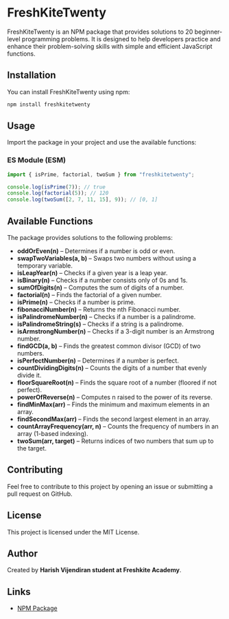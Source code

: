 # FreshKiteTwenty

FreshKiteTwenty is an NPM package that provides solutions to 20 beginner-level programming problems. It is designed to help developers practice and enhance their problem-solving skills with simple and efficient JavaScript functions.

## Installation

You can install FreshKiteTwenty using npm:

```sh
npm install freshkitetwenty
```

## Usage

Import the package in your project and use the available functions:

### ES Module (ESM)
```js
import { isPrime, factorial, twoSum } from "freshkitetwenty";

console.log(isPrime(7)); // true
console.log(factorial(5)); // 120
console.log(twoSum([2, 7, 11, 15], 9)); // [0, 1]
```

## Available Functions

The package provides solutions to the following problems:

- **oddOrEven(n)** – Determines if a number is odd or even.
- **swapTwoVariables(a, b)** – Swaps two numbers without using a temporary variable.
- **isLeapYear(n)** – Checks if a given year is a leap year.
- **isBinary(n)** – Checks if a number consists only of 0s and 1s.
- **sumOfDigits(n)** – Computes the sum of digits of a number.
- **factorial(n)** – Finds the factorial of a given number.
- **isPrime(n)** – Checks if a number is prime.
- **fibonacciNumber(n)** – Returns the nth Fibonacci number.
- **isPalindromeNumber(n)** – Checks if a number is a palindrome.
- **isPalindromeString(s)** – Checks if a string is a palindrome.
- **isArmstrongNumber(n)** – Checks if a 3-digit number is an Armstrong number.
- **findGCD(a, b)** – Finds the greatest common divisor (GCD) of two numbers.
- **isPerfectNumber(n)** – Determines if a number is perfect.
- **countDividingDigits(n)** – Counts the digits of a number that evenly divide it.
- **floorSquareRoot(n)** – Finds the square root of a number (floored if not perfect).
- **powerOfReverse(n)** – Computes n raised to the power of its reverse.
- **findMinMax(arr)** – Finds the minimum and maximum elements in an array.
- **findSecondMax(arr)** – Finds the second largest element in an array.
- **countArrayFrequency(arr, n)** – Counts the frequency of numbers in an array (1-based indexing).
- **twoSum(arr, target)** – Returns indices of two numbers that sum up to the target.

## Contributing

Feel free to contribute to this project by opening an issue or submitting a pull request on GitHub.

## License

This project is licensed under the MIT License.

## Author

Created by **Harish Vijendiran student at Freshkite Academy**.

## Links

- [NPM Package](https://www.npmjs.com/package/freshkitetwenty)

